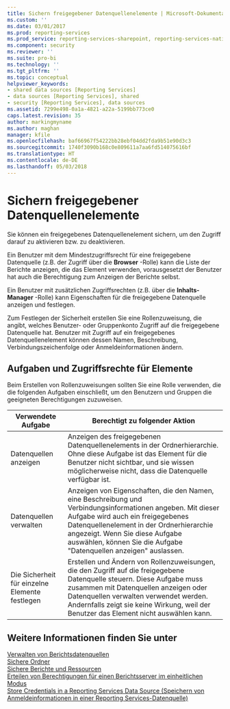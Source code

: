 ```yaml
---
title: Sichern freigegebener Datenquellenelemente | Microsoft-Dokumentation
ms.custom: ''
ms.date: 03/01/2017
ms.prod: reporting-services
ms.prod_service: reporting-services-sharepoint, reporting-services-native
ms.component: security
ms.reviewer: ''
ms.suite: pro-bi
ms.technology: ''
ms.tgt_pltfrm: ''
ms.topic: conceptual
helpviewer_keywords:
- shared data sources [Reporting Services]
- data sources [Reporting Services], shared
- security [Reporting Services], data sources
ms.assetid: 7299e498-0a1a-4821-a22a-5199bb773ce0
caps.latest.revision: 35
author: markingmyname
ms.author: maghan
manager: kfile
ms.openlocfilehash: baf66967f54222bb28ebf04dd2fda9b51e90d3c3
ms.sourcegitcommit: 1740f3090b168c0e809611a7aa6fd514075616bf
ms.translationtype: HT
ms.contentlocale: de-DE
ms.lasthandoff: 05/03/2018
---
```

# <a name="secure-shared-data-source-items"></a>Sichern freigegebener Datenquellenelemente
  Sie können ein freigegebenes Datenquellenelement sichern, um den Zugriff darauf zu aktivieren bzw. zu deaktivieren.  
  
 Ein Benutzer mit dem Mindestzugriffsrecht für eine freigegebene Datenquelle (z.B. der Zugriff über die **Browser** -Rolle) kann die Liste der Berichte anzeigen, die das Element verwenden, vorausgesetzt der Benutzer hat auch die Berechtigung zum Anzeigen der Berichte selbst.  
  
 Ein Benutzer mit zusätzlichen Zugriffsrechten (z.B. über die **Inhalts-Manager** -Rolle) kann Eigenschaften für die freigegebene Datenquelle anzeigen und festlegen.  
  
 Zum Festlegen der Sicherheit erstellen Sie eine Rollenzuweisung, die angibt, welches Benutzer- oder Gruppenkonto Zugriff auf die freigegebene Datenquelle hat. Benutzer mit Zugriff auf ein freigegebenes Datenquellenelement können dessen Namen, Beschreibung, Verbindungszeichenfolge oder Anmeldeinformationen ändern.  
  
## <a name="tasks-and-access-to-items"></a>Aufgaben und Zugriffsrechte für Elemente  
 Beim Erstellen von Rollenzuweisungen sollten Sie eine Rolle verwenden, die die folgenden Aufgaben einschließt, um den Benutzern und Gruppen die geeigneten Berechtigungen zuzuweisen.  
  
|Verwendete Aufgabe|Berechtigt zu folgender Aktion|  
|----------------------|---------------------------------|  
|Datenquellen anzeigen|Anzeigen des freigegebenen Datenquellenelements in der Ordnerhierarchie. Ohne diese Aufgabe ist das Element für die Benutzer nicht sichtbar, und sie wissen möglicherweise nicht, dass die Datenquelle verfügbar ist.|  
|Datenquellen verwalten|Anzeigen von Eigenschaften, die den Namen, eine Beschreibung und Verbindungsinformationen angeben. Mit dieser Aufgabe wird auch ein freigegebenes Datenquellenelement in der Ordnerhierarchie angezeigt. Wenn Sie diese Aufgabe auswählen, können Sie die Aufgabe "Datenquellen anzeigen" auslassen.|  
|Die Sicherheit für einzelne Elemente festlegen|Erstellen und Ändern von Rollenzuweisungen, die den Zugriff auf die freigegebene Datenquelle steuern. Diese Aufgabe muss zusammen mit Datenquellen anzeigen oder Datenquellen verwalten verwendet werden. Andernfalls zeigt sie keine Wirkung, weil der Benutzer das Element nicht auswählen kann.|  
  
## <a name="see-also"></a>Weitere Informationen finden Sie unter  
 [Verwalten von Berichtsdatenquellen](../../reporting-services/report-data/manage-report-data-sources.md)   
 [Sichere Ordner](../../reporting-services/security/secure-folders.md)   
 [Sichere Berichte und Ressourcen](../../reporting-services/security/secure-reports-and-resources.md)   
 [Erteilen von Berechtigungen für einen Berichtsserver im einheitlichen Modus](../../reporting-services/security/granting-permissions-on-a-native-mode-report-server.md)   
 [Store Credentials in a Reporting Services Data Source (Speichern von Anmeldeinformationen in einer Reporting Services-Datenquelle)](../../reporting-services/report-data/store-credentials-in-a-reporting-services-data-source.md)  
  
  
